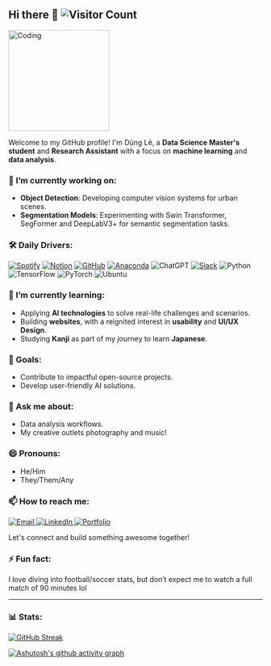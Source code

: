 ## Hi there 👋 ![Visitor Count](https://komarev.com/ghpvc/?username=dichrogfx&color=24292E)
<img src="https://media.giphy.com/media/WFZvB7VIXBgiz3oDXE/giphy.gif" width="200" alt="Coding">


<!--
**dichrogfx/dichrogfx** is a ✨ _special_ ✨ repository because its `README.md` (this file) appears on your GitHub profile.

Here are some ideas to get you started:

- 🔭 I’m currently working on ...
- 🌱 I’m currently learning ...
- 👯 I’m looking to collaborate on ...
- 🤔 I’m looking for help with ...
- 💬 Ask me about ...
- 📫 How to reach me: ...
- 😄 Pronouns: ...
- ⚡ Fun fact: ...
-->

Welcome to my GitHub profile! I'm Dũng Lê, a **Data Science Master's student** and **Research Assistant** with a focus on **machine learning** and **data analysis**. 


### 🔭 I’m currently working on:
- **Object Detection**: Developing computer vision systems for urban scenes.
- **Segmentation Models**: Experimenting with Swin Transformer, SegFormer and DeepLabV3+ for semantic segmentation tasks.

### 🛠️ Daily Drivers:
[![Spotify](https://img.shields.io/badge/Spotify-1ED760?logo=spotify&logoColor=white)](#)
[![Notion](https://img.shields.io/badge/Notion-000?logo=notion&logoColor=fff)](#)
[![GitHub](https://img.shields.io/badge/GitHub-%23121011.svg?logo=github&logoColor=white)](#)
[![Anaconda](https://img.shields.io/badge/Anaconda-44A833?logo=anaconda&logoColor=fff)](#)
![ChatGPT](https://img.shields.io/badge/-ChatGPT-333333?logo=openai&logoColor=white)
[![Slack](https://img.shields.io/badge/Slack-4A154B?logo=slack&logoColor=fff)](#)
![Python](https://img.shields.io/badge/-Python-3776AB?logo=python&logoColor=white)
![TensorFlow](https://img.shields.io/badge/-TensorFlow-FF6F00?logo=tensorflow&logoColor=white)
![PyTorch](https://img.shields.io/badge/-PyTorch-EE4C2C?logo=pytorch&logoColor=white)
![Ubuntu](https://img.shields.io/badge/Ubuntu-E95420?style=flat&logo=ubuntu&logoColor=white)




### 🌱 I’m currently learning:
- Applying **AI technologies** to solve real-life challenges and scenarios.
- Building **websites**, with a reignited interest in **usability** and **UI/UX Design**.
- Studying **Kanji** as part of my journey to learn **Japanese**.


### 🎯 Goals:
- Contribute to impactful open-source projects.
- Develop user-friendly AI solutions.


### 💬 Ask me about:
- Data analysis workflows.
- My creative outlets photography and music!


### 😄 Pronouns:
- He/Him
- They/Them/Any


### 📫 How to reach me:
<p>
  <a href="mailto:le.dung[at]web.de" target="_blank">
    <img src="https://img.shields.io/badge/-Email-D14836?style=for-the-badge&logo=gmail&logoColor=white" alt="Email">
  </a>
  <a href="https://www.linkedin.com/in/linda-le6321489/" target="_blank">
    <img src="https://img.shields.io/badge/-LinkedIn-0A66C2?style=for-the-badge&logo=linkedin&logoColor=white" alt="LinkedIn">
  </a>
  <a href="https://dichrogfx.github.io/" target="_blank">
    <img src="https://img.shields.io/badge/-Portfolio-24292E?style=for-the-badge&logo=githubpages&logoColor=white" alt="Portfolio">
  </a>
</p>

Let's connect and build something awesome together!

### ⚡ Fun fact:
I love diving into football/soccer stats, but don’t expect me to watch a full match of 90 minutes lol

---

### 📊 Stats: 

[![GitHub Streak](https://github-readme-streak-stats.herokuapp.com?user=dichrogfx&theme=radical)](https://git.io/streak-stats)

[![Ashutosh's github activity graph](https://github-readme-activity-graph.vercel.app/graph?username=dichrogfx&theme=tokyo-night)](https://github.com/ashutosh00710/github-readme-activity-graph)
